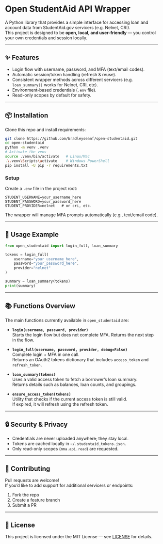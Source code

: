 # Open StudentAid API Wrapper

A Python library that provides a simple interface for accessing loan and account data from StudentAid.gov servicers (e.g. Nelnet, CRI).  
This project is designed to be **open, local, and user-friendly** — you control your own credentials and session locally.

---

## ✨ Features
- Login flow with username, password, and MFA (text/email codes).
- Automatic session/token handling (refresh & reuse).
- Consistent wrapper methods across different servicers (e.g. `loan_summary()` works for Nelnet, CRI, etc).
- Environment-based credentials (`.env` file).
- Read-only scopes by default for safety.

---

## 📦 Installation

Clone this repo and install requirements:

```bash
git clone https://github.com/bradleyseanf/open-studentaid.git
cd open-studentaid
python -m venv .venv
# Activate the venv
source .venv/bin/activate   # Linux/Mac
.\.venv\Scripts\activate    # Windows PowerShell
pip install -U pip -r requirements.txt
```

### Setup

Create a `.env` file in the project root:

```env
STUDENT_USERNAME=your_username_here
STUDENT_PASSWORD=your_password_here
STUDENT_PROVIDER=nelnet   # or cri, etc.
```

The wrapper will manage MFA prompts automatically (e.g., text/email code).

---

## 🚀 Usage Example

```python
from open_studentaid import login_full, loan_summary

tokens = login_full(
    username="your_username_here",
    password="your_password_here",
    provider="nelnet"
)

summary = loan_summary(tokens)
print(summary)
```

---

## 📚 Functions Overview

The main functions currently available in `open_studentaid` are:

- **`login(username, password, provider)`**  
  Starts the login flow but does not complete MFA. Returns the next step in the flow.

- **`login_full(username, password, provider, debug=False)`**  
  Complete login + MFA in one call.  
  Returns an OAuth2 tokens dictionary that includes `access_token` and `refresh_token`.

- **`loan_summary(tokens)`**  
  Uses a valid access token to fetch a borrower’s loan summary.  
  Returns details such as balances, loan counts, and groupings.

- **`ensure_access_token(tokens)`**  
  Utility that checks if the current access token is still valid.  
  If expired, it will refresh using the refresh token.

---

## 🔒 Security & Privacy
- Credentials are never uploaded anywhere; they stay local.  
- Tokens are cached locally in `~/.studentaid_tokens.json`.  
- Only read-only scopes (`mma.api.read`) are requested.  

---

## 🤝 Contributing
Pull requests are welcome!  
If you’d like to add support for additional servicers or endpoints:

1. Fork the repo  
2. Create a feature branch  
3. Submit a PR  

---

## 📄 License
This project is licensed under the MIT License — see [LICENSE](LICENSE) for details.
